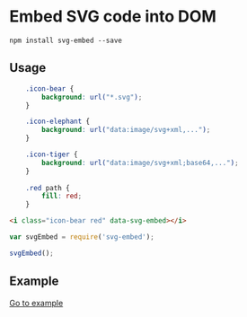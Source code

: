 # Embed SVG code into DOM

```
npm install svg-embed --save
```

## Usage

```css
    .icon-bear {
        background: url("*.svg");
    }

    .icon-elephant {
        background: url("data:image/svg+xml,...");
    }

    .icon-tiger {
        background: url("data:image/svg+xml;base64,...");
    }
    
    .red path {
        fill: red;
    }
```

```html
<i class="icon-bear red" data-svg-embed></i>
```

```js
var svgEmbed = require('svg-embed');

svgEmbed();
```

## Example

<a href="http://elfet.github.io/svg-embed/example/">Go to example</a>
